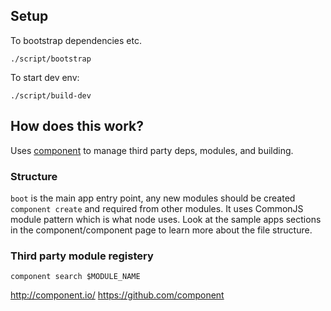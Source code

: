 
## Setup

To bootstrap dependencies etc.

    ./script/bootstrap

To start dev env:

    ./script/build-dev


## How does this work?

Uses [component](https://github.com/component) to manage third party deps, modules, and building.

### Structure

`boot` is the main app entry point, any new modules should be created `component create` and required from
other modules. It uses CommonJS module pattern which is what node uses.
Look at the sample apps sections in the component/component page to learn more about the file structure.

### Third party module registery

    component search $MODULE_NAME    

http://component.io/
https://github.com/component
